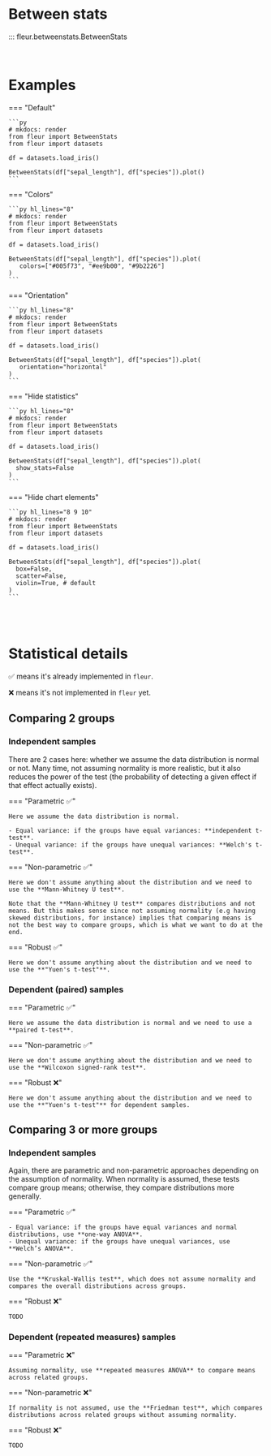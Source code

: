 # Between stats

::: fleur.betweenstats.BetweenStats

<br>

# Examples

=== "Default"

    ```py
    # mkdocs: render
    from fleur import BetweenStats
    from fleur import datasets

    df = datasets.load_iris()

    BetweenStats(df["sepal_length"], df["species"]).plot()
    ```

=== "Colors"

    ```py hl_lines="8"
    # mkdocs: render
    from fleur import BetweenStats
    from fleur import datasets

    df = datasets.load_iris()

    BetweenStats(df["sepal_length"], df["species"]).plot(
       colors=["#005f73", "#ee9b00", "#9b2226"]
    )
    ```

=== "Orientation"

    ```py hl_lines="8"
    # mkdocs: render
    from fleur import BetweenStats
    from fleur import datasets

    df = datasets.load_iris()

    BetweenStats(df["sepal_length"], df["species"]).plot(
       orientation="horizontal"
    )
    ```

=== "Hide statistics"

    ```py hl_lines="8"
    # mkdocs: render
    from fleur import BetweenStats
    from fleur import datasets

    df = datasets.load_iris()

    BetweenStats(df["sepal_length"], df["species"]).plot(
      show_stats=False
    )
    ```

=== "Hide chart elements"

    ```py hl_lines="8 9 10"
    # mkdocs: render
    from fleur import BetweenStats
    from fleur import datasets

    df = datasets.load_iris()

    BetweenStats(df["sepal_length"], df["species"]).plot(
      box=False,
      scatter=False,
      violin=True, # default
    )
    ```

<br>
<br>

# Statistical details

✅ means it's already implemented in `fleur`.

❌ means it's not implemented in `fleur` yet.

## Comparing 2 groups

### Independent samples

There are 2 cases here: whether we assume the data distribution is normal or not. Many time, not assuming normality is more realistic, but it also reduces the power of the test (the probability of detecting a given effect if that effect actually exists).

=== "Parametric ✅"

    Here we assume the data distribution is normal.

    - Equal variance: if the groups have equal variances: **independent t-test**.
    - Unequal variance: if the groups have unequal variances: **Welch's t-test**.

=== "Non-parametric ✅"

    Here we don't assume anything about the distribution and we need to use the **Mann-Whitney U test**.

    Note that the **Mann-Whitney U test** compares distributions and not means. But this makes sense since not assuming normality (e.g having skewed distributions, for instance) implies that comparing means is not the best way to compare groups, which is what we want to do at the end.

=== "Robust ✅"

    Here we don't assume anything about the distribution and we need to use the **"Yuen's t-test"**.

### Dependent (paired) samples

=== "Parametric ✅"

    Here we assume the data distribution is normal and we need to use a **paired t-test**.

=== "Non-parametric ✅"

    Here we don't assume anything about the distribution and we need to use the **Wilcoxon signed-rank test**.

=== "Robust ❌"

    Here we don't assume anything about the distribution and we need to use the **"Yuen's t-test"** for dependent samples.

## Comparing 3 or more groups

### Independent samples

Again, there are parametric and non-parametric approaches depending on the assumption of normality. When normality is assumed, these tests compare group means; otherwise, they compare distributions more generally.

=== "Parametric ✅"

    - Equal variance: if the groups have equal variances and normal distributions, use **one-way ANOVA**.
    - Unequal variance: if the groups have unequal variances, use **Welch’s ANOVA**.

=== "Non-parametric ✅"

    Use the **Kruskal-Wallis test**, which does not assume normality and compares the overall distributions across groups.

=== "Robust ❌"

    TODO

### Dependent (repeated measures) samples

=== "Parametric ❌"

    Assuming normality, use **repeated measures ANOVA** to compare means across related groups.

=== "Non-parametric ❌"

    If normality is not assumed, use the **Friedman test**, which compares distributions across related groups without assuming normality.

=== "Robust ❌"

    TODO
